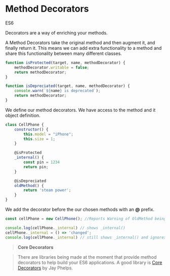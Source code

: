 # Method Decorators

<div class="spec es6">ES6</div>


Decorators are a way of enriching your methods.

A Method Decorators take the original method and then augment it, and finally return it. This means we can add extra functionality to a method and share this functionality between many different classes.

```javascript
function isProtected(target, name, methodDecorator) {
    methodDecorator.writable = false;
    return methodDecorator;
}

function isDepreciated(target, name, methodDecorator) {
    console.warn(`${name} is deprecated`);
    return methodDecorator;
}
```

We define our method decorators. We have access to the method and it object definition.

```javascript
class CellPhone {
    constructor() {
        this.model = "iPhone";
        this.size = 1;
    }

    @isProtected
    _internal() {
        const pin = 1234
        return pin;
    }

    @isDepreciated
    oldMethod() {
        return 'steam power';
    }
}
```

We add the decorator before the our chosen methods with an **@** prefix.

```javascript
const cellPhone = new CellPhone(); //Reports Warning of OldMethod being deprecated

console.log(cellPhone._internal) // shows _internal()
cellPhone._internal = () => 'changed';
console.log(cellPhone._internal) // still shows _internal() and ignores method re-write
```

> **Core Decorators**

> There are libraries being made at the moment that provide method decorators to help build your ES6 applications. A good library is [Core Decorators](https://github.com/jayphelps/core-decorators.js) by Jay Phelps.
